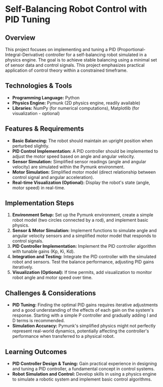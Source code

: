 # Self-Balancing Robot Control with PID Tuning

## Overview

This project focuses on implementing and tuning a PID (Proportional-Integral-Derivative) controller for a self-balancing robot simulated in a physics engine.  The goal is to achieve stable balancing using a minimal set of sensor data and control signals.  This project emphasizes practical application of control theory within a constrained timeframe.

## Technologies & Tools

- **Programming Language:** Python
- **Physics Engine:** Pymunk (2D physics engine, readily available)
- **Libraries:**  NumPy (for numerical computations), Matplotlib (for visualization - optional)


## Features & Requirements

- **Basic Balancing:** The robot should maintain an upright position when perturbed slightly.
- **PID Control Implementation:**  A PID controller should be implemented to adjust the motor speed based on angle and angular velocity.
- **Sensor Simulation:**  Simplified sensor readings (angle and angular velocity) are simulated within the Pymunk environment.
- **Motor Simulation:**  Simplified motor model (direct relationship between control signal and angular acceleration).
- **Real-time Visualization (Optional):** Display the robot's state (angle, motor speed) in real-time.


## Implementation Steps

1. **Environment Setup:**  Set up the Pymunk environment, create a simple robot model (two circles connected by a rod), and implement basic physics.
2. **Sensor & Motor Simulation:** Implement functions to simulate angle and angular velocity sensors and a simplified motor model that responds to control signals.
3. **PID Controller Implementation:**  Implement the PID controller algorithm with tunable gains (Kp, Ki, Kd).
4. **Integration and Testing:** Integrate the PID controller with the simulated robot and sensors. Test the balance performance, adjusting PID gains iteratively.
5. **Visualization (Optional):** If time permits, add visualization to monitor robot angle and motor speed over time.

## Challenges & Considerations

- **PID Tuning:** Finding the optimal PID gains requires iterative adjustments and a good understanding of the effects of each gain on the system's response.  Starting with a simple P controller and gradually adding I and D terms is recommended.
- **Simulation Accuracy:** Pymunk's simplified physics might not perfectly represent real-world dynamics, potentially affecting the controller's performance when transferred to a physical robot.


## Learning Outcomes

- **PID Controller Design & Tuning:** Gain practical experience in designing and tuning a PID controller, a fundamental concept in control systems.
- **Robot Simulation and Control:**  Develop skills in using a physics engine to simulate a robotic system and implement basic control algorithms.

